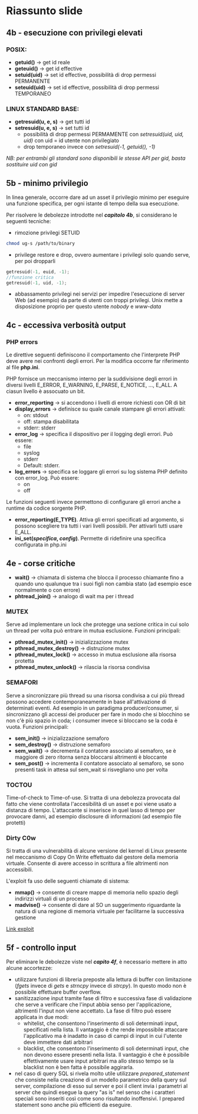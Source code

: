 # Riassunto slide

## 4b - esecuzione con privilegi elevati
### POSIX:
- **getuid()** -> get id reale
- **geteuid()** -> get id effective
- **setuid(uid)** -> set id effective, possibilità di drop permessi PERMANENTE
- **seteuid(uid)** -> set id effective, possibilità di drop permessi TEMPORANEO

### LINUX STANDARD BASE:
- **getresuid(u, e, s)** -> get tutti id
- **setresuid(u, e, s)** -> set tutti id
    - possibilità di drop permessi PERMAMENTE con *setresuid(uid, uid, uid)* con uid = id utente non privilegiato
    - drop temporaneo invece con *setresuid(-1, getuid(), -1)*

*NB: per entrambi gli standard sono disponibili le stesse API per gid, basta sostituire uid con gid*

## 5b - minimo privilegio
In linea generale, occorre dare ad un asset il privilegio minimo per eseguire una funzione specifica, per ogni istante di tempo della sua esecuzione.

Per risolvere le debolezze introdotte nel ***capitolo 4b***, si considerano le seguenti tecniche:
- rimozione privilegi SETUID
```bash
chmod ug-s /path/to/binary
```
- privilege restore e drop, ovvero aumentare i privilegi solo quando serve, per poi dropparli
```c
getresuid(-1, euid, -1);
//funzione critica
getresuid(-1, uid, -1);
```
- abbassamento privilegi nei servizi per impedire l'esecuzione di server Web (ad esempio) da parte di utenti con troppi privilegi. Unix mette a disposizione proprio per questo utente *nobody* e *www-data*

## 4c - eccessiva verbosità output

### PHP errors
Le direttive seguenti definiscono il comportamento che l'interprete PHP deve avere nei confronti degli errori. Per la modifica occorre far riferimento al file **php.ini**.

PHP fornisce un meccanismo interno per la suddivisione degli errori in diversi livelli E_ERROR, E_WARNING, E_PARSE, E_NOTICE, ...,
E_ALL. A ciasun livello è assocuato un bit. 

- **error_reporting** -> si accendono i livelli di errore richiesti con OR di bit
- **display_errors** -> definisce su quale canale stampare gli errori attivati:
    - on: stdout
    - off: stampa disabilitata
    - stderr: stderr
- **error_log** -> specifica il dispositivo per il logging degli errori. Può essere:
    - file 
    - syslog
    - stderr
    - Default: stderr.
- **log_errors** -> specifica se loggare gli errori su log sistema PHP definito con error_log. Può essere:
    - on
    - off

Le funzioni seguenti invece permettono di configurare gli errori anche a runtime da codice sorgente PHP.
- **error_reporting(E_TYPE)**. Attiva gli errori specificati ad argomento, si possono scegliere tra tutti i vari livelli possibili. Per attivarli tutti usare E_ALL.
- **ini_set(*specifica*, *config*)**. Permette di ridefinire una specifica configurata in php.ini

## 4e - corse critiche
- **wait()** -> chiamata di sistema che blocca il processo chiamante fino a quando uno qualunque tra i suoi figli non cambia stato (ad esempio esce normalmente o con errore)
- **phtread_join()** -> analogo di wait ma per i thread

### MUTEX
Serve ad implementare un lock che protegge una sezione critica in cui solo un thread per volta può entrare in mutua esclusione. Funzioni principali:
- **pthread_mutex_init()** -> inizializzazione mutex
- **pthread_mutex_destroy()** -> distruzione mutex
- **pthread_mutex_lock()** -> accesso in mutua esclusione alla risorsa protetta
- **pthread_mutex_unlock()** -> rilascia la risorsa condivisa

### SEMAFORI
Serve a sincronizzare più thread su una risorsa condivisa a cui più thread possono accedere contemporaneamente in base all'attivazione di determinati eventi. Ad esempio in un paradigma producer/consumer, si sincronizzano gli accessi dei producer per fare in modo che si blocchino se non c'è più spazio in coda; i consumer invece si bloccano se la coda è vuota. Funzioni principali:
- **sem_init()** -> inizializzazione semaforo
- **sem_destroy()** -> distruzione semaforo
- **sem_wait()** -> decrementa il contatore associato al semaforo, se è maggiore di zero ritorna senza bloccarsi altrimenti è bloccante
- **sem_post()** -> incrementa il contatore associato al semaforo, se sono presenti task in attesa sul sem_wait si risvegliano uno per volta

### TOCTOU
Time-of-check to Time-of-use. Si tratta di una debolezza provocata dal fatto che viene controllata l'accesibilità di un asset e poi viene usato a distanza di tempo. L'attaccante si inserisce in quel lasso di tempo per provocare danni, ad esempio disclosure di informazioni (ad esempio file protetti)

### Dirty C0w
Si tratta di una vulnerabilità di alcune versione del kernel di Linux presente nel meccanismo di Copy On Write effettuato dal gestore della memoria virtuale. Consente di avere accesso in scrittura a file altrimenti non accessibili.

L'exploit fa uso delle seguenti chiamate di sistema:
- **mmap()** -> consente di creare mappe di memoria nello spazio degli indirizzi virtuali di un processo
- **madvise()** -> consente di dare al SO un suggerimento riguardante la natura di una regione di memoria virtuale per facilitarne la successiva gestione

[Link exploit](https://www.cs.toronto.edu/~arnold/427/18s/427_18S/indepth/dirty-cow/demo.html)

## 5f - controllo input
Per eliminare le debolezze viste nel ***capito 4f***, è necessario mettere in atto alcune accortezze:
- utilizzare funzioni di libreria preposte alla lettura di buffer con limitazione (*fgets* invece di *gets* e *strncpy* invece di *strcpy*). In questo modo non è possibile effettuare buffer overflow.
- sanitizzazione input tramite fase di filtro e successiva fase di validazione che serve a verificare che l'input abbia senso per l'applicazione, altrimenti l'input non viene accettato. La fase di filtro può essere applicata in due modi:
    - whitelist, che consentono l'inserimento di soli determinati input, specificati nella lista. Il vantaggio è che rende impossibile attaccare l'applicativo ma è inadatto in caso di campi di input in cui l'utente deve immettere dati arbitrari
    - blacklist, che consentono l'inserimento di soli determinati input, che non devono essere presenti nella lista. Il vantaggio è che è possibile effettivamente usare input arbitrari ma allo stesso tempo se la blacklist non è ben fatta è possibile aggirarla.
- nel caso di query SQL si rivela molto utile utilizzare *prepared_statement* che consiste nella creazione di un modello parametrico della query sul server, compilazione di esso sul server e poi il client invia i parametri al server che quindi esegue la query "as is" nel senso che i caratteri speciali sono inseriti così come sono risultando inoffensivi. I prepared statement sono anche più efficienti da eseguire.